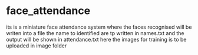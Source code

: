 # face_attendance
its is a miniature face attendance system where the faces recognised will be writen into a file 
the name to identified are tp written in names.txt and the output will be shown in attendance.txt
here the images for training is to be uploaded in image folder 
